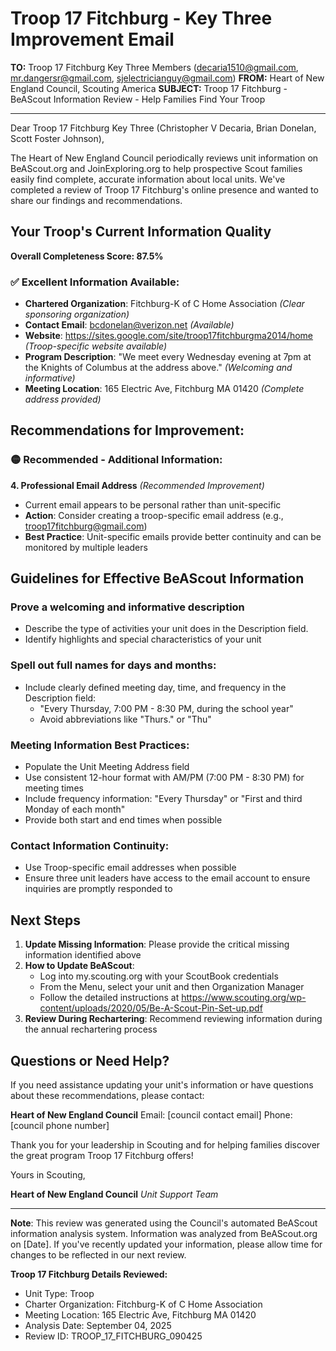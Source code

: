 # Troop 17 Fitchburg - Key Three Improvement Email

**TO:** Troop 17 Fitchburg Key Three Members (decaria1510@gmail.com, mr.dangersr@gmail.com, sjelectricianguy@gmail.com)
**FROM:** Heart of New England Council, Scouting America
**SUBJECT:** Troop 17 Fitchburg - BeAScout Information Review - Help Families Find Your Troop

---

Dear Troop 17 Fitchburg Key Three (Christopher V Decaria, Brian Donelan, Scott Foster Johnson),

The Heart of New England Council periodically reviews unit information on BeAScout.org and JoinExploring.org to help prospective Scout families easily find complete, accurate information about local units. We've completed a review of Troop 17 Fitchburg's online presence and wanted to share our findings and recommendations.

## Your Troop's Current Information Quality

**Overall Completeness Score: 87.5%**

### ✅ **Excellent Information Available:**
- **Chartered Organization**: Fitchburg-K of C Home Association *(Clear sponsoring organization)*
- **Contact Email**: bcdonelan@verizon.net *(Available)*
- **Website**: https://sites.google.com/site/troop17fitchburgma2014/home *(Troop-specific website available)*
- **Program Description**: "We meet every Wednesday evening at 7pm at the Knights of Columbus at the address above." *(Welcoming and informative)*
- **Meeting Location**: 165 Electric Ave, Fitchburg MA 01420 *(Complete address provided)*

## Recommendations for Improvement:

### 🟡 **Recommended - Additional Information:**

**4. Professional Email Address** *(Recommended Improvement)*
- Current email appears to be personal rather than unit-specific
- **Action**: Consider creating a troop-specific email address (e.g., troop17fitchburg@gmail.com)
- **Best Practice**: Unit-specific emails provide better continuity and can be monitored by multiple leaders

## Guidelines for Effective BeAScout Information

### **Prove a welcoming and informative description**
- Describe the type of activities your unit does in the Description field.
- Identify highlights and special characteristics of your unit

### **Spell out full names for days and months:**
- Include clearly defined meeting day, time, and frequency in the Description field:
  - "Every Thursday, 7:00 PM - 8:30 PM, during the school year"
  - Avoid abbreviations like "Thurs." or "Thu"

### **Meeting Information Best Practices:**
- Populate the Unit Meeting Address field
- Use consistent 12-hour format with AM/PM (7:00 PM - 8:30 PM) for meeting times
- Include frequency information: "Every Thursday" or "First and third Monday of each month"
- Provide both start and end times when possible

### **Contact Information Continuity:**
- Use Troop-specific email addresses when possible
- Ensure three unit leaders have access to the email account to ensure inquiries are promptly responded to

## Next Steps

1. **Update Missing Information**: Please provide the critical missing information identified above
2. **How to Update BeAScout**: 
   - Log into my.scouting.org with your ScoutBook credentials
   - From the Menu, select your unit and then Organization Manager
   - Follow the detailed instructions at
     https://www.scouting.org/wp-content/uploads/2020/05/Be-A-Scout-Pin-Set-up.pdf
3. **Review During Rechartering**: Recommend reviewing information during the annual rechartering process

## Questions or Need Help?

If you need assistance updating your unit's information or have questions about these recommendations, please contact:

**Heart of New England Council**
Email: [council contact email]
Phone: [council phone number]

Thank you for your leadership in Scouting and for helping families discover the great program Troop 17 Fitchburg offers!

Yours in Scouting,

**Heart of New England Council**
*Unit Support Team*

---

**Note**: This review was generated using the Council's automated BeAScout information analysis system. Information was analyzed from BeAScout.org on [Date]. If you've recently updated your information, please allow time for changes to be reflected in our next review.

**Troop 17 Fitchburg Details Reviewed:**
- Unit Type: Troop
- Charter Organization: Fitchburg-K of C Home Association
- Meeting Location: 165 Electric Ave, Fitchburg MA 01420
- Analysis Date: September 04, 2025
- Review ID: TROOP_17_FITCHBURG_090425